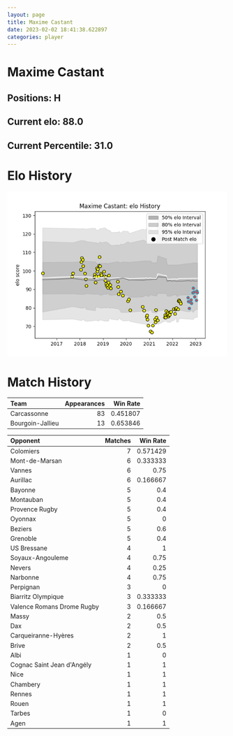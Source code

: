 ```yaml
---  
layout: page  
title: Maxime Castant  
date: 2023-02-02 18:41:38.622897  
categories: player  
---
```

# Maxime Castant

## Positions: H

## Current elo: 88.0

## Current Percentile: 31.0

# Elo History


![elo history](history_MaximeCastant.png)
# Match History


| Team             |   Appearances |   Win Rate |
|:-----------------|--------------:|-----------:|
| Carcassonne      |            83 |   0.451807 |
| Bourgoin-Jallieu |            13 |   0.653846 |

| Opponent                   |   Matches |   Win Rate |
|:---------------------------|----------:|-----------:|
| Colomiers                  |         7 |   0.571429 |
| Mont-de-Marsan             |         6 |   0.333333 |
| Vannes                     |         6 |   0.75     |
| Aurillac                   |         6 |   0.166667 |
| Bayonne                    |         5 |   0.4      |
| Montauban                  |         5 |   0.4      |
| Provence Rugby             |         5 |   0.4      |
| Oyonnax                    |         5 |   0        |
| Beziers                    |         5 |   0.6      |
| Grenoble                   |         5 |   0.4      |
| US Bressane                |         4 |   1        |
| Soyaux-Angouleme           |         4 |   0.75     |
| Nevers                     |         4 |   0.25     |
| Narbonne                   |         4 |   0.75     |
| Perpignan                  |         3 |   0        |
| Biarritz Olympique         |         3 |   0.333333 |
| Valence Romans Drome Rugby |         3 |   0.166667 |
| Massy                      |         2 |   0.5      |
| Dax                        |         2 |   0.5      |
| Carqueiranne-Hyères        |         2 |   1        |
| Brive                      |         2 |   0.5      |
| Albi                       |         1 |   0        |
| Cognac Saint Jean d'Angély |         1 |   1        |
| Nice                       |         1 |   1        |
| Chambery                   |         1 |   1        |
| Rennes                     |         1 |   1        |
| Rouen                      |         1 |   1        |
| Tarbes                     |         1 |   0        |
| Agen                       |         1 |   1        |